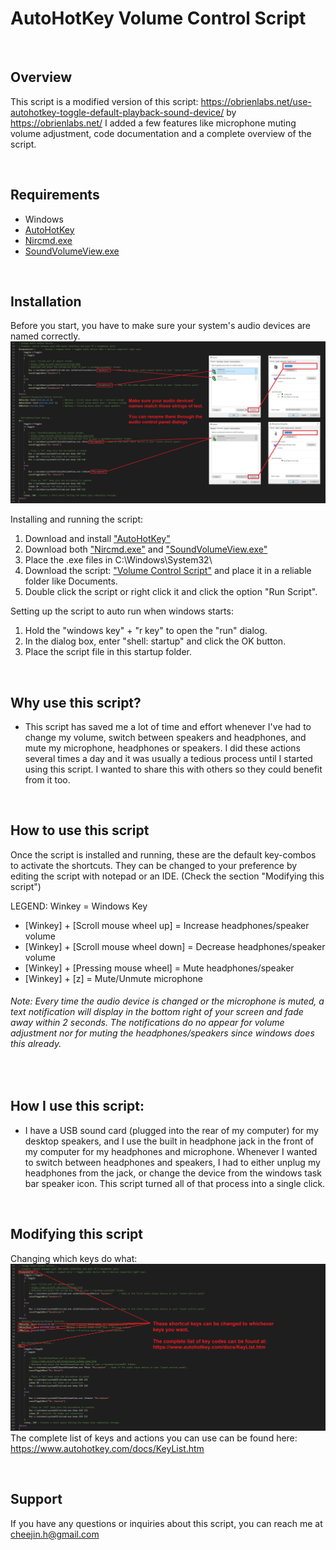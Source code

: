 # AutoHotKey Volume Control Script  

&nbsp;
## Overview
This script is a modified version of this script: https://obrienlabs.net/use-autohotkey-toggle-default-playback-sound-device/ by https://obrienlabs.net/
I added a few features like microphone muting volume adjustment, code documentation and a complete overview of the script.


&nbsp;
## Requirements 
* Windows
* [AutoHotKey](https://www.autohotkey.com/)  
* [Nircmd.exe](https://www.nirsoft.net/utils/nircmd.html)  
* [SoundVolumeView.exe](https://www.nirsoft.net/utils/sound_volume_view.html)


&nbsp;
## Installation
Before you start, you have to make sure your system's audio devices are named correctly.  
![There should be an image here... Looks like it's missing](./ignoreThisFolder/img_code_deviceNames.jpg?raw=true "Device Names")

Installing and running the script:
1. Download and install ["AutoHotKey"](https://www.autohotkey.com/)
1. Download both ["Nircmd.exe"](https://www.nirsoft.net/utils/nircmd.html) and ["SoundVolumeView.exe"](https://www.nirsoft.net/utils/sound_volume_view.html)  
1. Place the .exe files in C:\Windows\System32\  
1. Download the script: ["Volume Control Script"](https://github.com/h-cheema/Autohotkey-Volume-Control-Script/blob/master/VolumeControlScript.ahk) and place it in a reliable folder like Documents.  
1. Double click the script or right click it and click the option "Run Script".  


Setting up the script to auto run when windows starts:
1. Hold the "windows key" + "r key" to open the "run" dialog.
1. In the dialog box, enter "shell: startup" and click the OK button.
1. Place the script file in this startup folder.


&nbsp;
## Why use this script?
* This script has saved me a lot of time and effort whenever I've had to change my volume, switch between speakers and headphones, and mute my microphone, headphones or speakers. I did these actions several times a day and it was usually a tedious process until I started using this script. I wanted to share this with others so they could benefit from it too.


&nbsp;
## How to use this script
Once the script is installed and running, these are the default key-combos to activate the shortcuts. They can be changed to your preference by editing the script with notepad or an IDE. (Check the section "Modifying this script")

LEGEND: Winkey = Windows Key
* [Winkey] + [Scroll mouse wheel up] = Increase headphones/speaker volume
* [Winkey] + [Scroll mouse wheel down] = Decrease headphones/speaker volume
* [Winkey] + [Pressing mouse wheel] = Mute headphones/speaker
* [Winkey] + [z] = Mute/Unmute microphone

###### Note: Every time the audio device is changed or the microphone is muted, a text notification will display in the bottom right of your screen and fade away within 2 seconds. The notifications do no appear for volume adjustment nor for muting the headphones/speakers since windows does this already.

&nbsp;
## How I use this script:
* I have a USB sound card (plugged into the rear of my computer) for my desktop speakers, and I use the built in headphone jack in the front of my computer for my headphones and microphone. Whenever I wanted to switch between headphones and speakers, I had to either unplug my headphones from the jack, or change the device from the windows task bar speaker icon. This script turned all of that process into a single click.

&nbsp;
## Modifying this script
Changing which keys do what:
![There should be an image here... Looks like it's missing](./ignoreThisFolder/img_code_keys.JPG?raw=true "Keys")
The complete list of keys and actions you can use can be found here: https://www.autohotkey.com/docs/KeyList.htm

&nbsp;
## Support
If you have any questions or inquiries about this script, you can reach me at cheejin.h@gmail.com
